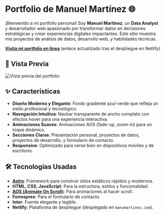 # Portfolio de Manuel Martínez 🌐

¡Bienvenido a mi portfolio personal! Soy **Manuel Martínez**, un **Data Analyst** y desarrollador web apasionado por transformar datos en decisiones estratégicas y crear experiencias digitales impactantes. Este sitio muestra mis proyectos de análisis de datos, desarrollo web, y habilidades técnicas.

**[Visita mi portfolio en línea](https://manumartinez.netlify.app/)** (enlace actualizado tras el despliegue en Netlify)

## 📸 Vista Previa

![Vista previa del portfolio](https://github.com/Manu-Martinez/portfolio/raw/main/images/portfolio-screenshot.png)  


## ✨ Características

- **Diseño Moderno y Elegante**: Fondo gradiente azul-verde que refleja un estilo profesional y tecnológico.
- **Navegación Intuitiva**: Navbar transparente de ancho completo con efectos hover para una experiencia interactiva.
- **Animaciones Suaves**: Animaciones AOS (fade-up, zoom-in) para un toque dinámico.
- **Secciones Claras**: Presentación personal, proyectos de datos, proyectos de desarrollo, y formulario de contacto.
- **Responsive**: Optimizado para verse bien en dispositivos móviles y de escritorio.

## 🛠️ Tecnologías Usadas

- **[Astro](https://astro.build/)**: Framework para construir sitios estáticos rápidos y modernos.
- **HTML, CSS, JavaScript**: Para la estructura, estilos y funcionalidad.
- **[AOS (Animate On Scroll)](https://michalsnik.github.io/aos/)**: Para animaciones al hacer scroll.
- **Formspree**: Para el formulario de contacto.
- **Inter**: Fuente elegante y legible.
- **Netlify**: Plataforma de despliegue (desplegado en `manumartinez.com`).
